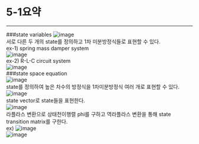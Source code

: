 # 5-1요약  
---  
###state variables
![image](https://github.com/user-attachments/assets/9081bcfe-a781-4477-8134-579527a9b94f)  
서로 다른 두 개의 state를 정의하고 1차 미분방정식들로 표현할 수 있다.  
ex-1) spring mass damper system  
![image](https://github.com/user-attachments/assets/e381f0b8-fd44-450a-8feb-8217eaf19438)  
ex-2) R-L-C circuit system  
![image](https://github.com/user-attachments/assets/528bd995-34a0-48c7-92e5-1c4abc3b4174)  
###state space equation  
![image](https://github.com/user-attachments/assets/99f2b408-9bb5-49ed-8b1a-c4260174fef6)  
state를 정의하여 높은 차수의 방정식을 1차미분방정식 여러 개로 표현할 수 있다.  
![image](https://github.com/user-attachments/assets/de19b35e-9711-4e56-b290-53cc483685af)  
state vector로 state들을 표현한다.  
![image](https://github.com/user-attachments/assets/21b342fb-4c4e-4253-a337-d8afb9533a62)  
라플라스 변환으로 상태천이행렬 phi를 구하고 역라플라스 변환을 통해 state transition matrix를 구한다.  
ex)
![image](https://github.com/user-attachments/assets/6ddbd9c3-7fd0-4d2d-b86c-e21cad10350c)  
![image](https://github.com/user-attachments/assets/be114cd7-575b-4c9b-8399-9b47770720a2)  
